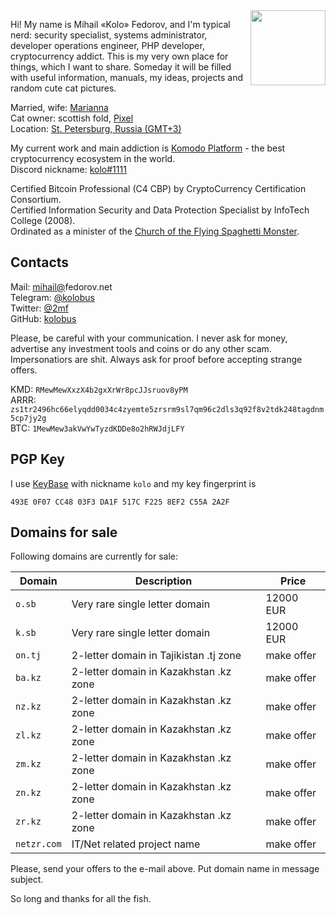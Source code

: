 <img align="right" width="120" height="120" src="https://user-images.githubusercontent.com/2559459/57902025-11b11900-7870-11e9-94b9-a9d9c6ef5c5c.jpg">

Hi! My name is Mihail «Kolo» Fedorov, and I'm typical nerd: security specialist, systems administrator, developer operations engineer, PHP developer, cryptocurrency addict. This is my very own place for things, which I want to share. Someday it will be filled with useful information, manuals, my ideas, projects and random cute cat pictures.

Married, wife: [Marianna](https://fedorova.net)  
Cat owner: scottish fold, [Pixel](https://user-images.githubusercontent.com/2559459/57902173-b92e4b80-7870-11e9-82e2-aa8ed27cbcbd.jpg)  
Location: [St. Petersburg, Russia (GMT+3)](https://en.wikipedia.org/wiki/Saint_Petersburg)

My current work and main addiction is [Komodo Platform](https://komodoplatform.com) - the best cryptocurrency ecosystem in the world.  
Discord nickname: [kolo#1111](https://komodoplatform.com/discord)

Certified Bitcoin Professional (C4 CBP) by CryptoCurrency Certification Consortium.  
Certified Information Security and Data Protection Specialist by InfoTech College (2008).  
Ordinated as a minister of the [Church of the Flying Spaghetti Monster](https://www.venganza.org).

## Contacts

Mail: [mihail@](https://fedorov.net/)fedorov.net  
Telegram: [@kolobus](https://t.me/kolobus)  
Twitter: [@2mf](https://twitter.com/2mf)  
GitHub: [kolobus](https://github.com/kolobus)

Please, be careful with your communication. I never ask for money, advertise any investment tools and coins  or do any other scam. Impersonatiors are shit. Always ask for proof before accepting strange offers.

KMD: `RMewMewXxzX4b2gxXrWr8pcJJsruov8yPM`  
ARRR: `zs1tr2496hc66elyqdd0034c4zyemte5zrsrm9sl7qm96c2dls3q92f8v2tdk248tagdnm5cp7jy2g`  
BTC: `1MewMew3akVwYwTyzdKDDe8o2hRWJdjLFY`  

## PGP Key

I use [KeyBase](https://keybase.io/kolo/) with nickname `kolo` and my key fingerprint is  
```
493E 0F07 CC48 03F3 DA1F 517C F225 8EF2 C55A 2A2F
```

## Domains for sale

Following domains are currently for sale: 

| Domain | Description | Price |
| --- | --- | --- |
| `o.sb` | Very rare single letter domain | 12000 EUR |
| `k.sb` | Very rare single letter domain | 12000 EUR |
| `on.tj` | 2-letter domain in Tajikistan .tj zone | make offer |
| `ba.kz` | 2-letter domain in Kazakhstan .kz zone | make offer |
| `nz.kz` | 2-letter domain in Kazakhstan .kz zone | make offer |
| `zl.kz` | 2-letter domain in Kazakhstan .kz zone | make offer |
| `zm.kz` | 2-letter domain in Kazakhstan .kz zone | make offer |
| `zn.kz` | 2-letter domain in Kazakhstan .kz zone | make offer |
| `zr.kz` | 2-letter domain in Kazakhstan .kz zone | make offer |
| `netzr.com` | IT/Net related project name | make offer |

Please, send your offers to the e-mail above. Put domain name in message subject.


So long and thanks for all the fish.
